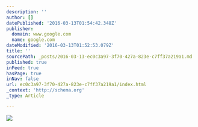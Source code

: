 ```yaml
---
description: ''
author: []
datePublished: '2016-03-13T01:54:42.348Z'
publisher:
  domain: www.google.com
  name: google.com
dateModified: '2016-03-13T01:52:53.079Z'
title: ''
sourcePath: _posts/2016-03-13-ec0c3a97-3f70-427a-823e-c7ff37a219a1.md
published: true
inFeed: true
hasPage: true
inNav: false
url: ec0c3a97-3f70-427a-823e-c7ff37a219a1/index.html
_context: 'http://schema.org'
_type: Article

---
```

![](http://media.vector4free.com/normal/lace-pattern.png)